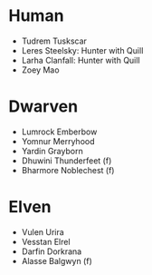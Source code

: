 # Human
- Tudrem Tuskscar
- Leres Steelsky: Hunter with Quill
- Larha Clanfall: Hunter with Quill
- Zoey Mao

# Dwarven
- Lumrock Emberbow
- Yomnur Merryhood
- Yardin Grayborn
- Dhuwini Thunderfeet (f)
- Bharmore Noblechest (f)

# Elven
- Vulen Urira
- Vesstan Elrel
- Darfin Dorkrana
- Alasse Balgwyn (f)
